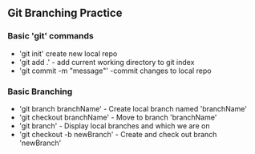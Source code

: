 ## Git Branching Practice

### Basic 'git' commands

* 'git init' create new local repo
* 'git add .' - add current working directory to git index
* 'git commit -m "message"' -commit changes to local repo

### Basic Branching
* 'git branch branchName' - Create local branch named 'branchName'
* 'git checkout branchName' - Move to branch 'branchName'
* 'git branch' - Display local branches and which we are on
* 'git checkout -b newBranch' - Create and check out branch 'newBranch'
